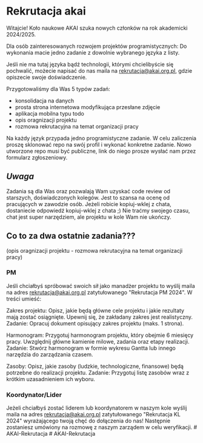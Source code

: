# Rekrutacja akai

Witajcie!
Koło naukowe AKAI szuka nowych członków na rok akademicki 2024/2025.

Dla osób zainteresowanych rozwojem projektów programistycznych:
Do wykonania macie jedno zadanie z dowolnie wybranego języka z listy.

Jeśli nie ma tutaj języka bądź technologii, którymi chcielibyście się pochwalić, 
możecie napisać do nas maila na rekrutacja@akai.org.pl, gdzie opiszecie swoje doświadczenie.

Przygotowaliśmy dla Was 5 typów zadań:
- konsolidacja na danych
- prosta strona internetowa modyfikująca przesłane zdjęcie
- aplikacja mobilna typu todo
- opis oragnizacji projektu
- rozmowa rekrutacyjna na temat organizacji pracy

Na każdy język przypada jedno programistyczne zadanie.
W celu zaliczenia proszę sklonować repo na swój profil i  wykonać konkretne zadanie.
Nowo utworzone repo musi być publiczne, link do niego prosze wysłać nam przez formularz zgłoszeniowy.

## *Uwaga* ## 
Zadania są dla Was oraz pozwalają Wam uzyskać code review od starszych, doświadczonych kolegów. 
Jest to szansa na ocenę od pracujących w zawodzie osób. 
Jeżeli robicie kopiuj-wklej z chata, dostaniecie odpowiedź kopiuj-wklej z chata ;)
Nie traćmy swojego czasu, chat jest super narzędziem, ale projektu w kole Wam nie ukończy.

## Co to za dwa ostatnie zadania???
(opis oragnizacji projektu - rozmowa rekrutacyjna na temat organizacji pracy)
### PM
Jeśli chciałbyś spróbować swoich sił jako manadżer projektu to wyślij maila na adres rekrutacja@akai.org.pl zatytułowanego "Rekrutacja PM 2024".
W treści umieść: 

Zakres projektu: Opisz, jakie będą główne cele projektu i jakie rezultaty mają zostać osiągnięte. Upewnij się, że zakładany zakres jest realistyczny.
Zadanie: Opracuj dokument opisujący zakres projektu (maks. 1 strona).

Harmonogram: Przygotuj harmonogram projektu, który obejmie 6 miesięcy pracy. Uwzględnij główne kamienie milowe, zadania oraz etapy realizacji.
Zadanie: Stwórz harmonogram w formie wykresu Gantta lub innego narzędzia do zarządzania czasem.

Zasoby: Opisz, jakie zasoby (ludzkie, technologiczne, finansowe) będą potrzebne do realizacji projektu.
Zadanie: Przygotuj listę zasobów wraz z krótkim uzasadnieniem ich wyboru.

### Koordynator/Lider
Jeżeli chciałbyś zostać liderem lub koordynatorem w naszym kole wyślij maila na adres rekrutacja@akai.org.pl zatytułowanego "Rekrutacja KL 2024" wyrażającego twoją chęć do dołączenia do nas! Następnie zostaniesz umówiony na rozmowę z naszym zarządem w celu weryfikacji.
#   A K A I - R e k r u t a c j a  
 #   A K A I - R e k r u t a c j a  
 
